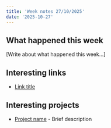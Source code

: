 ```yaml
---
title: 'Week notes 27/10/2025'
date: '2025-10-27'
---
```


## What happened this week

[Write about what happened this week...]

## Interesting links

- [Link title](https://example.com)

## Interesting projects

- [Project name](https://github.com/example/project) - Brief description
